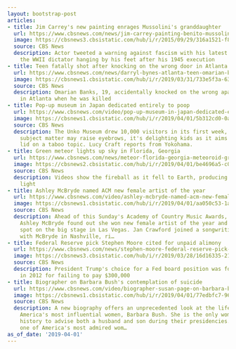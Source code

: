 ```yaml
---
layout: bootstrap-post
articles:
- title: Jim Carrey's new painting enrages Mussolini's granddaughter
  url: https://www.cbsnews.com/news/jim-carrey-painting-benito-mussolini-granddaughter-alessandra-mussolini-twitter-war/
  image: https://cbsnews3.cbsistatic.com/hub/i/r/2015/09/29/316a1521-f8bd-43c5-9491-b3f8bd06eb7c/thumbnail/1200x630g2/32f6e6599569e4beb4e4a56dbbf0aac9/jimcarrey.jpg
  source: CBS News
  description: Actor tweeted a warning against fascism with his latest artwork, depicting
    the WWII dictator hanging by his feet after his 1945 execution
- title: Teen fatally shot after knocking on the wrong door in Atlanta
  url: https://www.cbsnews.com/news/darryl-bynes-atlanta-teen-omarian-banks-fatally-shot-after-knocking-on-the-wrong-door-in-atlanta-apartment-complex/
  image: https://cbsnews1.cbsistatic.com/hub/i/r/2019/03/31/733e5f3a-630a-4670-95b7-e88c6fb1e746/thumbnail/1200x630g2/2bf7ca0ee79aa5c9f2d86422d610bc69/omarion-banks.png
  source: CBS News
  description: Omarian Banks, 19, accidentally knocked on the wrong apartment door
    in Atlanta when he was killed
- title: Pop-up museum in Japan dedicated entirely to poop
  url: https://www.cbsnews.com/video/pop-up-museum-in-japan-dedicated-entirely-to-poop/
  image: https://cbsnews1.cbsistatic.com/hub/i/r/2019/04/01/5b312cd0-0adc-4a41-831a-a4d1961cbff0/thumbnail/1200x630/7ecda8f92ecff2698f6907cd1c83da99/0401-cbsn-lucycraft-poojapan-1818679-640x360.jpg
  source: CBS News
  description: The Unko Museum drew 10,000 visitors in its first week, and while the
    subject matter may raise eyebrows, it's delighting kids as it aims to lift the
    lid on a taboo topic. Lucy Craft reports from Yokohama.
- title: Green meteor lights up sky in Florida, Georgia
  url: https://www.cbsnews.com/news/meteor-florida-georgia-meteoroid-green-fireball/
  image: https://cbsnews2.cbsistatic.com/hub/i/r/2019/04/01/be4696a5-c044-45ef-bfe2-009480ce31bb/thumbnail/1200x630g2/514c6c34cbec8eadc5f03cd1016c8929/screen-shot-2019-04-01-at-8-19-26-am.png
  source: CBS News
  description: Videos show the fireball as it fell to Earth, producing a bright green
    light
- title: Ashley McBryde named ACM new female artist of the year
  url: https://www.cbsnews.com/video/ashley-mcbryde-named-acm-new-female-artist-of-the-year/
  image: https://cbsnews1.cbsistatic.com/hub/i/r/2019/04/01/aa050c53-1a9c-4688-a156-60943e784b94/thumbnail/1200x630/e276cf9388e5eb4080ee82db213ea907/0401-ctm-acmashleymcbryde-crawford-1818666-640x360.jpg
  source: CBS News
  description: Ahead of this Sunday's Academy of Country Music Awards, country singer
    Ashley McBryde found out she won new female artist of the year and a performance
    spot on the big stage in Las Vegas. Jan Crawford joined a songwriting session
    with McBryde in Nashville, ri…
- title: Federal Reserve pick Stephen Moore cited for unpaid alimony
  url: https://www.cbsnews.com/news/stephen-moore-federal-reserve-pick-cited-for-unpaid-alimony/
  image: https://cbsnews3.cbsistatic.com/hub/i/r/2019/03/28/16d16335-2155-4a65-9156-362b4199a2f1/thumbnail/1200x630/4daf04c8a055d2c1e6601500596624e2/ap-946426931572.jpg
  source: CBS News
  description: President Trump's choice for a Fed board position was found in contempt
    in 2012 for failing to pay $300,000
- title: Biographer on Barbara Bush's contemplation of suicide
  url: https://www.cbsnews.com/video/biographer-susan-page-on-barbara-bushs-depression-contemplation-of-suicide/
  image: https://cbsnews1.cbsistatic.com/hub/i/r/2019/04/01/77edbfc7-9642-41a6-bf12-0f4ce9d8764d/thumbnail/1200x630/67e1a776b84b9218084fb7726edddc5d/0401-ctm-thematriarchqa-page-1818659-640x360.jpg
  source: CBS News
  description: A new biography offers an unprecedented look at the life of one of
    America's most influential women, Barbara Bush. She is the only woman in U.S.
    history to advise both a husband and son during their presidencies. She remained
    one of America's most admired wom…
as_of_date: '2019-04-01'
---
```


